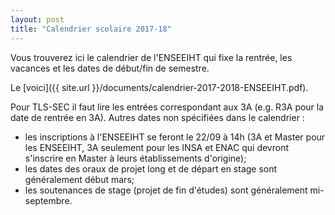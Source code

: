 ```yaml
---
layout: post
title: "Calendrier scolaire 2017-18"
---
```


Vous trouverez ici le calendrier de l'ENSEEIHT qui fixe la rentrée, les vacances et les dates de début/fin de semestre. 

Le [voici]({{ site.url }}/documents/calendrier-2017-2018-ENSEEIHT.pdf).

Pour TLS-SEC il faut lire les entrées correspondant aux 3A (e.g. R3A pour la date de rentrée en 3A). Autres dates non spécifiées dans le calendrier :
  * les inscriptions à l'ENSEEIHT se feront le 22/09 à 14h (3A et Master pour les ENSEEIHT, 3A seulement pour les INSA et ENAC qui devront s'inscrire en Master à leurs établissements d'origine);
  * les dates des oraux de projet long et de départ en stage sont généralement début mars;
  * les soutenances de stage (projet de fin d'études) sont généralement mi-septembre.

